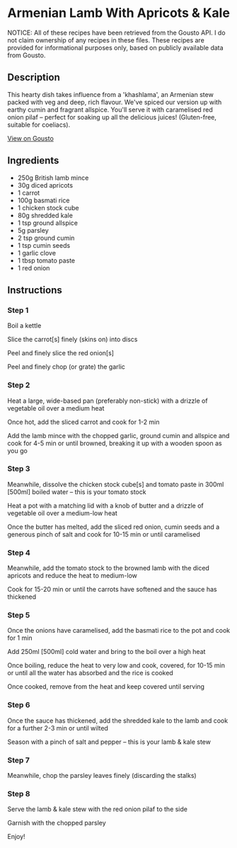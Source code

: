 # Armenian Lamb With Apricots & Kale

NOTICE: All of these recipes have been retrieved from the Gousto API. I do not claim ownership of any recipes in these files. These recipes are provided for informational purposes only, based on publicly available data from Gousto.

## Description

This hearty dish takes influence from a 'khashlama', an Armenian stew packed with veg and deep, rich flavour. We've spiced our version up with earthy cumin and fragrant allspice. You'll serve it with caramelised red onion pilaf – perfect for soaking up all the delicious juices! (Gluten-free, suitable for coeliacs).

[View on Gousto](https://www.gousto.co.uk/recipes/cookbook/armenian-lamb-with-apricots-kale)

## Ingredients

- 250g British lamb mince 
- 30g diced apricots
- 1 carrot
- 100g basmati rice
- 1 chicken stock cube 
- 80g shredded kale
- 1 tsp ground allspice
- 5g parsley
- 2 tsp ground cumin 
- 1 tsp cumin seeds
- 1 garlic clove
- 1 tbsp tomato paste
- 1 red onion

## Instructions


### Step 1

Boil a kettle


Slice the carrot<span class="text-danger">[s]</span> finely (skins on) into discs


Peel and finely slice the red onion<span class="text-danger">[s]</span>


Peel and finely chop (or grate) the garlic


### Step 2

Heat a large, wide-based pan (preferably non-stick) with a drizzle of vegetable oil over a medium heat


Once hot, add the sliced carrot and cook for 1-2 min


Add the lamb mince with the chopped garlic, ground cumin and allspice and cook for 4-5 min or until browned, breaking it up with a wooden spoon as you go


### Step 3

Meanwhile, dissolve the chicken stock cube<span class="text-danger">[s]</span> and tomato paste in 300ml <span class="text-danger">[500ml]</span> boiled water – this is your tomato stock


Heat a pot with a matching lid with a knob of butter and a drizzle of vegetable oil over a medium-low heat


Once the butter has melted, add the sliced red onion, cumin seeds and a generous pinch of salt and cook for 10-15 min or until caramelised


### Step 4

Meanwhile, add the tomato stock to the browned lamb with the diced apricots and reduce the heat to medium-low


Cook for 15-20 min or until the carrots have softened and the sauce has thickened


### Step 5

Once the onions have caramelised, add the basmati rice to the pot and cook for 1 min


Add 250ml <span class="text-danger">[500ml]</span> cold water and bring to the boil over a high heat


Once boiling, reduce the heat to very low and cook, covered, for 10-15 min or until all the water has absorbed and the rice is cooked


Once cooked, remove from the heat and keep covered until serving


### Step 6

Once the sauce has thickened, add the shredded kale to the lamb and cook for a further 2-3 min or until wilted


Season with a pinch of salt and pepper – this is your lamb &amp; kale stew


### Step 7

Meanwhile, chop the parsley leaves finely (discarding the stalks)

### Step 8

Serve the lamb &amp; kale stew with the red onion pilaf to the side


Garnish with the chopped parsley


Enjoy!


